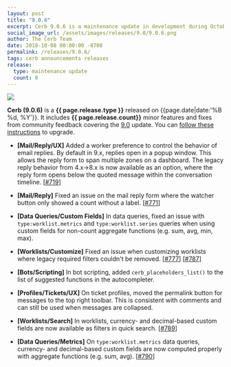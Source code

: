 ```yaml
---
layout: post
title: "9.0.6"
excerpt: Cerb 9.0.6 is a maintenance update in development during October 2018 with 8 minor features and fixes from community feedback.
social_image_url: /assets/images/releases/9.0/9.0.6.png
author: The Cerb Team
date: 2018-10-08 00:00:00 -0700
permalink: /releases/9.0.6/
tags: cerb announcements releases
release:
  type: maintenance update
  count: 8
---
```


<div class="cerb-screenshot">
<img src="{{page.social_image_url}}" class="screenshot" style="max-width:500px;">
</div>

**Cerb (9.0.6)** is a **{{ page.release.type }}** released on {{page.date|date:'%B %d, %Y'}}. It includes **{{ page.release.count}}** minor features and fixes from community feedback covering the [9.0](/releases/9.0/) update.  You can [follow these instructions](/docs/upgrading/) to upgrade.

* **[Mail/Reply/UX]** Added a worker preference to control the behavior of email replies. By default in 9.x, replies open in a popup window. This allows the reply form to span multiple zones on a dashboard. The legacy reply behavior from 4.x->8.x is now available as an option, where the reply form opens below the quoted message within the conversation timeline. [[#719](https://github.com/jstanden/cerb/issues/719)]

* **[Mail/Reply]** Fixed an issue on the mail reply form where the watcher button only showed a count without a label. [[#771](https://github.com/jstanden/cerb/issues/771)]

* **[Data Queries/Custom Fields]** In data queries, fixed an issue with `type:worklist.metrics` and `type:worklist.series` queries when using custom fields for non-count aggregate functions (e.g. sum, avg, min, max).

* **[Worklists/Customize]** Fixed an issue when customizing worklists where legacy required filters couldn't be removed. [[#777](https://github.com/jstanden/cerb/issues/777)] [[#787](https://github.com/jstanden/cerb/issues/787)]

* **[Bots/Scripting]** In bot scripting, added `cerb_placeholders_list()` to the list of suggested functions in the autocompleter.

* **[Profiles/Tickets/UX]** On ticket profiles, moved the permalink button for messages to the top right toolbar. This is consistent with comments and can still be used when messages are collapsed.

* **[Worklists/Search]** In worklists, currency- and decimal-based custom fields are now available as filters in quick search. [[#789](https://github.com/jstanden/cerb/issues/789)]

* **[Data Queries/Metrics]** On `type:worklist.metrics` data queries, currency- and decimal-based custom fields are now computed properly with aggregate functions (e.g. sum, avg). [[#790](https://github.com/jstanden/cerb/issues/790)]


